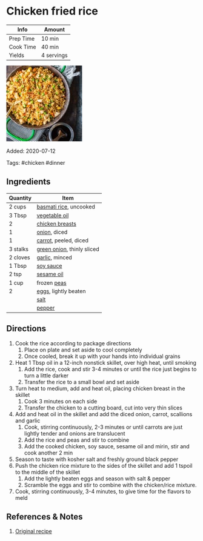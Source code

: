 # Chicken fried rice

| Info      | Amount     |
| --------- | ---------- |
| Prep Time | 10 min     |
| Cook Time | 40 min     |
| Yields    | 4 servings |

![Chicken fried rice](../assets/chicken-fried-rice.jpg)

Added: 2020-07-12

Tags: #chicken #dinner

## Ingredients

| Quantity | Item                                                          |
| -------- | ------------------------------------------------------------- |
| 2 cups   | [basmati rice](../Ingredients/rice.md), uncooked              |
| 3 Tbsp   | [vegetable oil](../Ingredients/vegetable%20oil.md)            |
| 2        | [chicken breasts](../Ingredients/chicken%20breast.md)         |
| 1        | [onion](../Ingredients/onion.md), diced                       |
| 1        | [carrot](../Ingredients/carrot.md), peeled, diced             |
| 3 stalks | [green onion](../Ingredients/green%20onion.md), thinly sliced |
| 2 cloves | [garlic](../Ingredients/garlic.md), minced                    |
| 1 Tbsp   | [soy sauce](../Ingredients/soy%20sauce.md)                    |
| 2 tsp    | [sesame oil](../Ingredients/sesame%20oil.md)                  |
| 1 cup    | frozen [peas](../Ingredients/peas.md)                         |
| 2        | [eggs](../Ingredients/cherry%20tomato.md), lightly beaten     |
|          | [salt](../Ingredients/salt.md)                                |
|          | [pepper](../Ingredients/pepper.md)                            |

## Directions

1. Cook the rice according to package directions
   1. Place on plate and set aside to cool completely
   2. Once cooled, break it up with your hands into individual grains
2. Heat 1 Tbsp oil in a 12-inch nonstick skillet, over high heat, until smoking
   1. Add the rice, cook and stir 3-4 minutes or until the rice just begins to turn a little darker
   2. Transfer the rice to a small bowl and set aside
3. Turn heat to medium, add and heat oil, placing chicken breast in the skillet
   1. Cook 3 minutes on each side
   2. Transfer the chicken to a cutting board, cut into very thin slices
4. Add and heat oil in the skillet and add the diced onion, carrot, scallions and garlic
   1. Cook, stirring continuously, 2-3 minutes or until carrots are just lightly tender and onions are translucent
   2. Add the rice and peas and stir to combine
   3. Add the cooked chicken, soy sauce, sesame oil and mirin, stir and cook another 2 min
5. Season to taste with kosher salt and freshly ground black pepper
6. Push the chicken rice mixture to the sides of the skillet and add 1 tspoil to the middle of the skillet
   1. Add the lightly beaten eggs and season with salt & pepper
   2. Scramble the eggs and stir to combine with the chicken/rice mixture.
7. Cook, stirring continuously, 3-4 minutes, to give time for the flavors to meld

## References & Notes

1. [Original recipe](https://easychickenrecipes.com/wprm_print/973)
